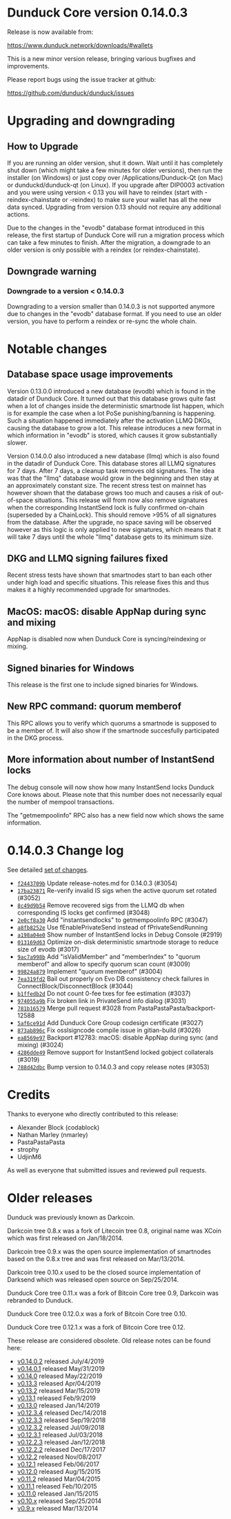 Dunduck Core version 0.14.0.3
==========================

Release is now available from:

  <https://www.dunduck.network/downloads/#wallets>

This is a new minor version release, bringing various bugfixes and improvements.

Please report bugs using the issue tracker at github:

  <https://github.com/dunduck/dunduck/issues>


Upgrading and downgrading
=========================

How to Upgrade
--------------

If you are running an older version, shut it down. Wait until it has completely
shut down (which might take a few minutes for older versions), then run the
installer (on Windows) or just copy over /Applications/Dunduck-Qt (on Mac) or
dunduckd/dunduck-qt (on Linux). If you upgrade after DIP0003 activation and you were
using version < 0.13 you will have to reindex (start with -reindex-chainstate
or -reindex) to make sure your wallet has all the new data synced. Upgrading from
version 0.13 should not require any additional actions.

Due to the changes in the "evodb" database format introduced in this release, the
first startup of Dunduck Core will run a migration process which can take a few minutes
to finish. After the migration, a downgrade to an older version is only possible with
a reindex (or reindex-chainstate).

Downgrade warning
-----------------

### Downgrade to a version < 0.14.0.3

Downgrading to a version smaller than 0.14.0.3 is not supported anymore due to changes
in the "evodb" database format. If you need to use an older version, you have to perform
a reindex or re-sync the whole chain.

Notable changes
===============

Database space usage improvements
--------------------------------
Version 0.13.0.0 introduced a new database (evodb) which is found in the datadir of Dunduck Core. It turned
out that this database grows quite fast when a lot of changes inside the deterministic smartnode list happen,
which is for example the case when a lot PoSe punishing/banning is happening. Such a situation happened
immediately after the activation LLMQ DKGs, causing the database to grow a lot. This release introduces
a new format in which information in "evodb" is stored, which causes it grow substantially slower.  

Version 0.14.0.0 also introduced a new database (llmq) which is also found in the datadir of Dunduck Core.
This database stores all LLMQ signatures for 7 days. After 7 days, a cleanup task removes old signatures.
The idea was that the "llmq" database would grow in the beginning and then stay at an approximately constant
size. The recent stress test on mainnet has however shown that the database grows too much and causes a risk
of out-of-space situations. This release will from now also remove signatures when the corresponding InstantSend
lock is fully confirmed on-chain (superseded by a ChainLock). This should remove >95% of all signatures from
the database. After the upgrade, no space saving will be observed however as this logic is only applied to new
signatures, which means that it will take 7 days until the whole "llmq" database gets to its minimum size.

DKG and LLMQ signing failures fixed
-----------------------------------
Recent stress tests have shown that smartnodes start to ban each other under high load and specific situations.
This release fixes this and thus makes it a highly recommended upgrade for smartnodes.

MacOS: macOS: disable AppNap during sync and mixing
---------------------------------------------------
AppNap is disabled now when Dunduck Core is syncing/reindexing or mixing.

Signed binaries for Windows
---------------------------
This release is the first one to include signed binaries for Windows.

New RPC command: quorum memberof <proTxHash>
--------------------------------------------
This RPC allows you to verify which quorums a smartnode is supposed to be a member of. It will also show
if the smartnode succesfully participated in the DKG process.

More information about number of InstantSend locks
--------------------------------------------------
The debug console will now show how many InstantSend locks Dunduck Core knows about. Please note that this number
does not necessarily equal the number of mempool transactions.

The "getmempoolinfo" RPC also has a new field now which shows the same information.

0.14.0.3 Change log
===================

See detailed [set of changes](https://github.com/dunduck/dunduck/compare/v0.14.0.2...dunduck:v0.14.0.3).

- [`f2443709b`](https://github.com/dunduck/dunduck/commit/f2443709b) Update release-notes.md for 0.14.0.3 (#3054)
- [`17ba23871`](https://github.com/dunduck/dunduck/commit/17ba23871) Re-verify invalid IS sigs when the active quorum set rotated (#3052)
- [`8c49d9b54`](https://github.com/dunduck/dunduck/commit/8c49d9b54) Remove recovered sigs from the LLMQ db when corresponding IS locks get confirmed (#3048)
- [`2e0cf8a30`](https://github.com/dunduck/dunduck/commit/2e0cf8a30) Add "instantsendlocks" to getmempoolinfo RPC (#3047)
- [`a8fb8252e`](https://github.com/dunduck/dunduck/commit/a8fb8252e) Use fEnablePrivateSend instead of fPrivateSendRunning
- [`a198a04e0`](https://github.com/dunduck/dunduck/commit/a198a04e0) Show number of InstantSend locks in Debug Console (#2919)
- [`013169d63`](https://github.com/dunduck/dunduck/commit/013169d63) Optimize on-disk deterministic smartnode storage to reduce size of evodb (#3017)
- [`9ac7a998b`](https://github.com/dunduck/dunduck/commit/9ac7a998b) Add "isValidMember" and "memberIndex" to "quorum memberof" and allow to specify quorum scan count (#3009)
- [`99824a879`](https://github.com/dunduck/dunduck/commit/99824a879) Implement "quorum memberof" (#3004)
- [`7ea319fd2`](https://github.com/dunduck/dunduck/commit/7ea319fd2) Bail out properly on Evo DB consistency check failures in ConnectBlock/DisconnectBlock (#3044)
- [`b1ffedb2d`](https://github.com/dunduck/dunduck/commit/b1ffedb2d) Do not count 0-fee txes for fee estimation (#3037)
- [`974055a9b`](https://github.com/dunduck/dunduck/commit/974055a9b) Fix broken link in PrivateSend info dialog (#3031)
- [`781b16579`](https://github.com/dunduck/dunduck/commit/781b16579) Merge pull request #3028 from PastaPastaPasta/backport-12588
- [`5af6ce91d`](https://github.com/dunduck/dunduck/commit/5af6ce91d) Add Dunduck Core Group codesign certificate (#3027)
- [`873ab896c`](https://github.com/dunduck/dunduck/commit/873ab896c) Fix osslsigncode compile issue in gitian-build (#3026)
- [`ea8569e97`](https://github.com/dunduck/dunduck/commit/ea8569e97) Backport #12783: macOS: disable AppNap during sync (and mixing) (#3024)
- [`4286dde49`](https://github.com/dunduck/dunduck/commit/4286dde49) Remove support for InstantSend locked gobject collaterals (#3019)
- [`788d42dbc`](https://github.com/dunduck/dunduck/commit/788d42dbc) Bump version to 0.14.0.3 and copy release notes (#3053)

Credits
=======

Thanks to everyone who directly contributed to this release:

- Alexander Block (codablock)
- Nathan Marley (nmarley)
- PastaPastaPasta
- strophy
- UdjinM6

As well as everyone that submitted issues and reviewed pull requests.

Older releases
==============

Dunduck was previously known as Darkcoin.

Darkcoin tree 0.8.x was a fork of Litecoin tree 0.8, original name was XCoin
which was first released on Jan/18/2014.

Darkcoin tree 0.9.x was the open source implementation of smartnodes based on
the 0.8.x tree and was first released on Mar/13/2014.

Darkcoin tree 0.10.x used to be the closed source implementation of Darksend
which was released open source on Sep/25/2014.

Dunduck Core tree 0.11.x was a fork of Bitcoin Core tree 0.9,
Darkcoin was rebranded to Dunduck.

Dunduck Core tree 0.12.0.x was a fork of Bitcoin Core tree 0.10.

Dunduck Core tree 0.12.1.x was a fork of Bitcoin Core tree 0.12.

These release are considered obsolete. Old release notes can be found here:

- [v0.14.0.2](https://github.com/dunduck/dunduck/blob/master/doc/release-notes/dunduck/release-notes-0.14.0.2.md) released July/4/2019
- [v0.14.0.1](https://github.com/dunduck/dunduck/blob/master/doc/release-notes/dunduck/release-notes-0.14.0.1.md) released May/31/2019
- [v0.14.0](https://github.com/dunduck/dunduck/blob/master/doc/release-notes/dunduck/release-notes-0.14.0.md) released May/22/2019
- [v0.13.3](https://github.com/dunduck/dunduck/blob/master/doc/release-notes/dunduck/release-notes-0.13.3.md) released Apr/04/2019
- [v0.13.2](https://github.com/dunduck/dunduck/blob/master/doc/release-notes/dunduck/release-notes-0.13.2.md) released Mar/15/2019
- [v0.13.1](https://github.com/dunduck/dunduck/blob/master/doc/release-notes/dunduck/release-notes-0.13.1.md) released Feb/9/2019
- [v0.13.0](https://github.com/dunduck/dunduck/blob/master/doc/release-notes/dunduck/release-notes-0.13.0.md) released Jan/14/2019
- [v0.12.3.4](https://github.com/dunduck/dunduck/blob/master/doc/release-notes/dunduck/release-notes-0.12.3.4.md) released Dec/14/2018
- [v0.12.3.3](https://github.com/dunduck/dunduck/blob/master/doc/release-notes/dunduck/release-notes-0.12.3.3.md) released Sep/19/2018
- [v0.12.3.2](https://github.com/dunduck/dunduck/blob/master/doc/release-notes/dunduck/release-notes-0.12.3.2.md) released Jul/09/2018
- [v0.12.3.1](https://github.com/dunduck/dunduck/blob/master/doc/release-notes/dunduck/release-notes-0.12.3.1.md) released Jul/03/2018
- [v0.12.2.3](https://github.com/dunduck/dunduck/blob/master/doc/release-notes/dunduck/release-notes-0.12.2.3.md) released Jan/12/2018
- [v0.12.2.2](https://github.com/dunduck/dunduck/blob/master/doc/release-notes/dunduck/release-notes-0.12.2.2.md) released Dec/17/2017
- [v0.12.2](https://github.com/dunduck/dunduck/blob/master/doc/release-notes/dunduck/release-notes-0.12.2.md) released Nov/08/2017
- [v0.12.1](https://github.com/dunduck/dunduck/blob/master/doc/release-notes/dunduck/release-notes-0.12.1.md) released Feb/06/2017
- [v0.12.0](https://github.com/dunduck/dunduck/blob/master/doc/release-notes/dunduck/release-notes-0.12.0.md) released Aug/15/2015
- [v0.11.2](https://github.com/dunduck/dunduck/blob/master/doc/release-notes/dunduck/release-notes-0.11.2.md) released Mar/04/2015
- [v0.11.1](https://github.com/dunduck/dunduck/blob/master/doc/release-notes/dunduck/release-notes-0.11.1.md) released Feb/10/2015
- [v0.11.0](https://github.com/dunduck/dunduck/blob/master/doc/release-notes/dunduck/release-notes-0.11.0.md) released Jan/15/2015
- [v0.10.x](https://github.com/dunduck/dunduck/blob/master/doc/release-notes/dunduck/release-notes-0.10.0.md) released Sep/25/2014
- [v0.9.x](https://github.com/dunduck/dunduck/blob/master/doc/release-notes/dunduck/release-notes-0.9.0.md) released Mar/13/2014

